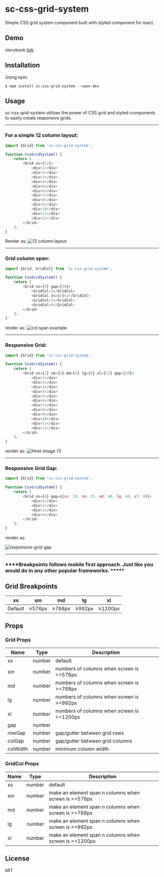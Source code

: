 # sc-css-grid-system

Simple CSS grid system component built with styled component for react.

## Demo

storybook [link](https://optimistic-shannon-061c79.netlify.app/)

## Installation

Using npm:

```
$ npm install sc-css-grid-system --save-dev
```

## Usage

sc-css-grid-system utilizes the power of CSS grid and styled-components to easily create responsive grids.

---
### For a simple 12 column layout:

```javascript
import {Grid} from 'sc-css-grid-system';

function CssGridSystem() {
    return (
        <Grid xs={12}>
            <div>1</div>
            <div>2</div>
            <div>3</div>
            <div>4</div>
            <div>5</div>
            <div>6</div>
            <div>7</div>
            <div>8</div>
            <div>9</div>
            <div>10</div>
            <div>11</div>
            <div>12</div>
        </Grid>
    );
}
```

Render as:
![12 column layout](https://i.imgur.com/4bicY1T.png)

---
### Grid column span:

```javascript
import {Grid, GridCol} from 'sc-css-grid-system';

function CssGridSystem() {
    return (
        <Grid xs={5} gap={30}>
            <GridCol>1</GridCol>
            <GridCol xs={2}>2</GridCol>
            <GridCol>3</GridCol>
            <GridCol>4</GridCol>
        </Grid>
    );
}
```

render as:
![col span example](https://i.imgur.com/YhY5SZ5.png)

---

### Responsive Grid:

```javascript
import {Grid} from 'sc-css-grid-system';

function CssGridSystem() {
    return (
        <Grid xs={2} sm={3} md={4} lg={6} xl={12} gap={30}>
            <div>1</div>
            <div>2</div>
            <div>3</div>
            <div>4</div>
            <div>5</div>
            <div>6</div>
            <div>7</div>
            <div>8</div>
            <div>9</div>
            <div>10</div>
            <div>11</div>
            <div>12</div>
        </Grid>
    );
}
```
render as:
![Hnet-image (1)](https://user-images.githubusercontent.com/21342152/133593532-e4ba26fd-19e9-4b14-a919-d6d23b39a1bb.gif)

---

### Responsive Grid Gap:

```javascript
import {Grid} from 'sc-css-grid-system';

function CssGridSystem() {
    return (
        <Grid xs={4} gap={{xs: 10, sm: 25, md: 40, lg: 60, xl: 80}>
            <div>1</div>
            <div>2</div>
            <div>3</div>
            <div>4</div>
        </Grid>
    );
}
```

render as:

![responsive-grid-gap](https://user-images.githubusercontent.com/21342152/137470855-dc73c1dc-d8cc-4a6b-9cba-b1299e6e0bc7.gif)

---

### ****Breakpoints follows mobile first approach. Just like you would do in any other popular frameworks. *****

## Grid Breakpoints

| xs     | sm     | md     | lg     | xl      |
| ------ | ------ | ------ | ------ | ------- |
| Default | ≥576px | ≥768px | ≥992px | ≥1200px |

## Props

### Grid Props

| Name     | Type   | Description                                |
| -------- | ------ | ------------------------------------------ |
| xs       | number | default                                    |
| sm       | number | numbers of columns when screen is >=576px  |
| md       | number | numbers of columns when screen is >=768px  |
| lg       | number | numbers of columns when screen is >=992px  |
| xl       | number | numbers of columns when screen is >=1200px |
| gap      | number || object | gap/gutter between grid rows and columns   |
| rowGap   | number | gap/gutter between grid rows               |
| colGap   | number | gap/gutter between grid columns            |
| colWidth | number | minimum column width                       |

### GridCol Props

| Name | Type   | Description                                            |
| ---- | ------ | ------------------------------------------------------ |
| xs   | number | default                                                |
| sm   | number | make an element span n columns when screen is >=576px  |
| md   | number | make an element span n columns when screen is >=768px  |
| lg   | number | make an element span n columns when screen is >=992px  |
| xl   | number | make an element span n columns when screen is >=1200px |

## License

MIT
